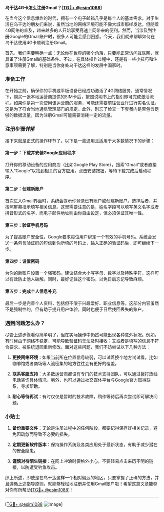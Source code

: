**乌干达4G卡怎么注册Gmail？[[TG💪+ @esim1088](https://t.me/s/esim1088)]**

在当今这个信息爆炸的时代，拥有一个电子邮箱几乎是每个人的基本需求。对于生活在乌干达的朋友们来说，虽然当地的网络环境可能不像大城市那样发达，但随着4G网络的普及，越来越多的人开始享受高速上网带来的便利。然而，当涉及到注册Google的Gmail账户时，很多人可能会感到困惑。今天，我们就来聊聊如何在乌干达使用4G卡顺利注册Gmail。

首先，我们需要明确一点：无论你在世界的哪个角落，只要能正常访问互联网，就具备了注册Gmail的基础条件。不过，在具体操作过程中，还是有一些小技巧和注意事项需要了解，特别是当你身处乌干达这样的发展中国家时。

### 准备工作

在开始之前，确保你的手机或平板设备已经成功激活了4G网络服务。通常情况下，购买一张本地运营商提供的SIM卡后，按照说明书上的指引即可完成激活流程。如果你是第一次使用该运营商的服务，可能还需要前往营业厅进行实名认证，这是为了符合当地通信管理部门的规定。此外，别忘了检查一下套餐内是否包含足够的数据流量，因为注册Gmail可能需要消耗一定的流量。

### 注册步骤详解

接下来就是正式的操作环节了。以下是一些通用且适用于大多数情况下的步骤：

#### 第一步：下载并安装Google应用程序
打开你的移动设备的应用商店（比如Google Play Store），搜索“Gmail”或者直接输入“Google”以找到相关的官方应用。点击安装按钮，等待下载完成后启动程序。

#### 第二步：创建新账户
首次进入Gmail界面时，系统会提示你登录已有账户或创建新账户。选择后者，并按照屏幕指示填写相关信息。这里需要注意的是，姓名字段可以填写英文名字或者拼音形式的名字，而电子邮件地址则由你自由设定，但必须保证其唯一性。

#### 第三步：验证手机号码
为了提高账户安全性，Google要求每位用户绑定一个有效的手机号码。系统会发送一条包含验证码的短信到你所填的号码上，输入正确的验证码后，即可继续下一步。

#### 第四步：设置密码
为你的新账户设置一个强密码。建议结合大小写字母、数字以及特殊字符，这样可以有效防止他人破解。同时，最好记住这个密码，以免日后忘记导致麻烦。

#### 第五步：完成个人信息补充
最后一步是完善个人资料，包括但不限于兴趣爱好、职业信息等。这部分内容虽然不是强制性的，但有助于提升用户体验，同时也便于日后找回丢失的账户。

### 遇到问题怎么办？

尽管上述步骤看似简单明了，但在实际操作中仍然可能出现各种意外状况。例如，有时候由于网络不稳定，可能导致验证码无法及时接收；又或者是填写的信息不符合要求，被系统退回重新修改。面对这些问题，我们不妨尝试以下几种方法：

1. **更换网络环境**：如果当前所在位置信号较弱，可以试着换个地方试试看，比如咖啡馆或者商场等人流密集的地方往往会有更好的覆盖。
   
2. **联系客服支持**：大多数运营商都设有专门的技术支持团队，可以通过拨打热线电话咨询具体情况。另外，也可以通过社交媒体平台与Google官方取得联系，寻求帮助。

3. **耐心等待再试**：有时仅仅是暂时的技术故障，稍作等待后再次尝试即可解决问题。

### 小贴士

1. **备份重要文件**：无论是注册过程中的任何阶段，都要记得保存好相关记录，避免因疏忽而导致不必要的损失。
   
2. **定期更新软件版本**：保持操作系统及各类应用处于最新状态，有助于减少潜在的安全隐患。

3. **谨慎对待陌生链接**：在网上冲浪时要格外小心，不要轻易点击来历不明的链接，以防遭受钓鱼攻击。

综上所述，即使是在乌干达这样一个相对偏远的地区，只要掌握了正确的方法，并且遵循上述指导原则，就能够轻松地注册并使用Gmail账户啦！希望这篇文章能够对你有所帮助[[TG💪+ @esim1088](https://t.me/s/esim1088)]！

---

[[TG💪+ @esim1088](https://t.me/s/esim1088) ![Image](https://i.postimg.cc/4NQfJmqS/Snipaste-2025-05-13-00-14-12.png)]